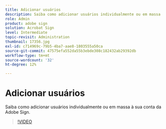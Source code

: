 ```yaml
---
title: Adicionar usuários
description: Saiba como adicionar usuários individualmente ou em massa à sua conta da Adobe Sign
role: Admin
product: adobe sign
solution: Acrobat Sign
level: Intermediate
topic-revisit: Administration
thumbnail: 17356.jpg
exl-id: c714969c-79b5-4ba7-aae8-1803555a50ca
source-git-commit: 47575efa552da55b3ebde308c182432ab29392db
workflow-type: tm+mt
source-wordcount: '32'
ht-degree: 12%

---
```


# Adicionar usuários

Saiba como adicionar usuários individualmente ou em massa à sua conta da Adobe Sign.

>[!VIDEO](https://video.tv.adobe.com/v/17356?hidetitle=true)
